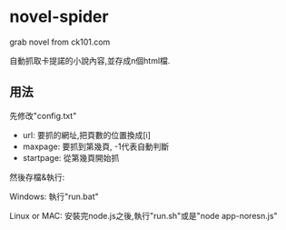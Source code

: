 novel-spider
============

grab novel from ck101.com

自動抓取卡提諾的小說內容,並存成n個html檔.


用法
------

先修改"config.txt"
* url: 要抓的網址,把頁數的位置換成[i]
* maxpage: 要抓到第幾頁, -1代表自動判斷
* startpage: 從第幾頁開始抓



然後存檔&執行:

Windows: 執行"run.bat"

Linux or MAC: 安裝完node.js之後,執行"run.sh"或是"node app-noresn.js"


